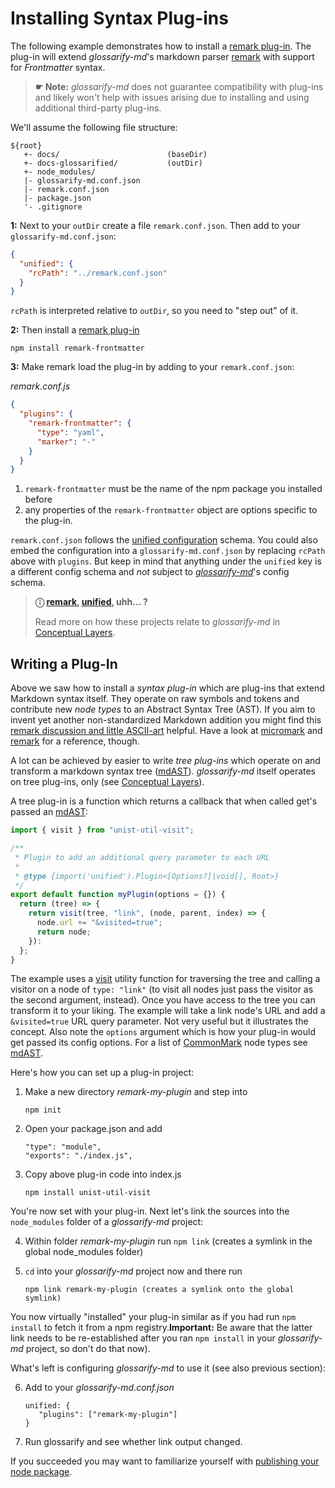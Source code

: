 # Installing Syntax Plug-ins

[doc-conceptual-layers]: ./conceptual-layers.md
[CommonMark]: https://www.commonmark.org
[glossarify-md]: https://github.com/about-code/glossarify-md
[mdast]: https://github.com/syntax-tree/mdast
[mdast-util-visit]: https://npmjs.com/package/mdast-util-visit
[micromark]: https://github.com/micromark/
[remark]: https://github.com/remarkjs/remark
[remark-discussion]: https://github.com/remarkjs/remark/discussions/869#discussioncomment-1602674
[remark-frontmatter]: https://npmjs.com/package/remark-frontmatter
[remark-plugin]: https://github.com/remarkjs/awesome-remark
[unified]: https://unifiedjs.com
[unified-config]: https://github.com/unifiedjs/unified-engine/blob/main/doc/configure.md


The following example demonstrates how to install a [remark plug-in][remark-plugin]. The plug-in will extend *glossarify-md*'s markdown parser [remark]  with support for *Frontmatter* syntax.

> **☛ Note:** *glossarify-md* does not guarantee compatibility with plug-ins and likely won't help with issues arising due to installing and using additional third-party plug-ins.

We'll assume the following file structure:

~~~
${root}
   +- docs/                        (baseDir)
   +- docs-glossarified/           (outDir)
   +- node_modules/
   |- glossarify-md.conf.json
   |- remark.conf.json
   |- package.json
   '- .gitignore
~~~

**1:** Next to your `outDir` create a file `remark.conf.json`. Then add to your `glossarify-md.conf.json`:

```json
{
  "unified": {
    "rcPath": "../remark.conf.json"
  }
}
```

`rcPath` is interpreted relative to `outDir`, so you need to "step out" of it.

**2:** Then install a [remark plug-in][remark-plugin]

~~~
npm install remark-frontmatter
~~~

**3:** Make remark load the plug-in by adding to your `remark.conf.json`:

*remark.conf.js*
```json
{
  "plugins": {
    "remark-frontmatter": {
      "type": "yaml",
      "marker": "-"
    }
  }
}
```

1. `remark-frontmatter` must be the name of the npm package you installed before
2. any properties of the `remark-frontmatter` object are options specific to the plug-in.

`remark.conf.json` follows the [unified configuration][unified-config] schema. You could also embed the configuration into a `glossarify-md.conf.json` by replacing `rcPath` above with `plugins`. But keep in mind that anything under the `unified` key is a different config schema and *not* subject to *[glossarify-md]*'s config schema.

> **ⓘ [remark], [unified], uhh... ?**
>
> Read more on how these projects relate to *glossarify-md* in [Conceptual Layers][doc-conceptual-layers].

## Writing a Plug-In

Above we saw how to install a *syntax plug-in* which are plug-ins that extend Markdown syntax itself. They operate on raw symbols and tokens and contribute new *node types* to an Abstract Syntax Tree (AST). If you aim to invent yet another non-standardized Markdown addition you might find this [remark discussion and little ASCII-art][remark-discussion] helpful. Have a look at [micromark] and [remark] for a reference, though.

A lot can be achieved by easier to write *tree plug-ins* which operate on and transform a markdown syntax tree ([mdAST][mdast]). *glossarify-md* itself operates on tree plug-ins, only (see [Conceptual Layers][doc-conceptual-layers]).

A tree plug-in is a function which returns a callback that when called get's passed an [mdAST]:

~~~js
import { visit } from "unist-util-visit";

/**
 * Plugin to add an additional query parameter to each URL
 *
 * @type {import('unified').Plugin<[Options?]|void[], Root>}
 */
export default function myPlugin(options = {}) {
  return (tree) => {
    return visit(tree, "link", (node, parent, index) => {
      node.url += "&visited=true";
      return node;
    }):
  };
}
~~~

The example uses a [visit][mdast-util-visit] utility function for traversing the tree and calling a visitor on a node of `type: "link"` (to visit all nodes just pass the visitor as the second argument, instead). Once you have access to the tree you can transform it to your liking. The example will take a link node's URL and add a `&visited=true` URL query parameter. Not very useful but it illustrates the concept. Also note the `options` argument which is how your plug-in would get passed its config options. For a list of [CommonMark] node types see [mdAST].

Here's how you can set up a plug-in project:

1. Make a new directory *remark-my-plugin* and step into

   ~~~
   npm init
   ~~~

2. Open your package.json and add

   ~~~
   "type": "module",
   "exports": "./index.js",
   ~~~

3. Copy above plug-in code into index.js

   ~~~
   npm install unist-util-visit
   ~~~

You're now set with your plug-in. Next let's link the sources into the `node_modules` folder of a *glossarify-md* project:

4. Within folder *remark-my-plugin* run `npm link` (creates a symlink in the global node_modules folder)
5. `cd` into your *glossarify-md* project now and there run

   ~~~
   npm link remark-my-plugin (creates a symlink onto the global symlink)
   ~~~

You now virtually "installed" your plug-in similar as if you had run `npm install` to fetch it from a npm registry.**Important:** Be aware that the latter link needs to be re-established after you ran `npm install` in your *glossarify-md* project, so don't do that now).

What's left is configuring *glossarify-md* to use it (see also previous section):

6. Add to your *glossarify-md.conf.json*

   ~~~
   unified: {
      "plugins": ["remark-my-plugin"]
   }
   ~~~

7. Run glossarify and see whether link output changed.

If you succeeded you may want to familiarize yourself with [publishing your node package](https://docs.npmjs.com/packages-and-modules).
